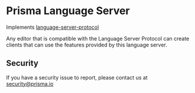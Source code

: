 # Prisma Language Server

Implements [language-server-protocol](https://github.com/Microsoft/language-server-protocol)

Any editor that is compatible with the Language Server Protocol can create clients that can use the features provided by this language server.

## Security

If you have a security issue to report, please contact us at [security@prisma.io](mailto:security@prisma.io?subject=[GitHub]%20Prisma%202%20Security%20Report%20VSCode)

